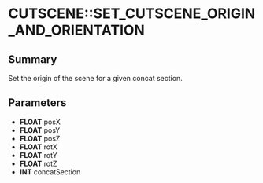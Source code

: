 # CUTSCENE::SET_CUTSCENE_ORIGIN_AND_ORIENTATION

## Summary
Set the origin of the scene for a given concat section.

## Parameters
* **FLOAT** posX
* **FLOAT** posY
* **FLOAT** posZ
* **FLOAT** rotX
* **FLOAT** rotY
* **FLOAT** rotZ
* **INT** concatSection
